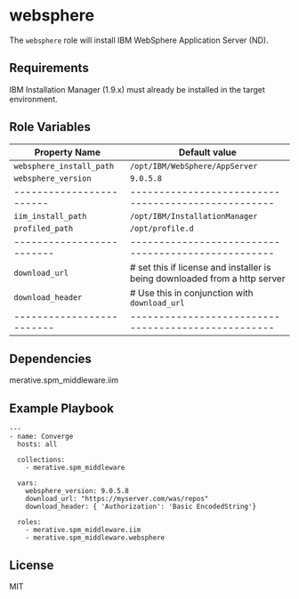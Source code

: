 # websphere

The `websphere` role will install IBM WebSphere Application Server (ND).

## Requirements

IBM Installation Manager (1.9.x) must already be installed in the target environment.

## Role Variables

| Property Name            | Default value                                       |
| ------------------------ | --------------------------------------------------- |
| `websphere_install_path` | `/opt/IBM/WebSphere/AppServer`                      |
| `websphere_version`      | `9.0.5.8`                                           |
| ------------------------ | --------------------------------------------------- |
| `iim_install_path`       | `/opt/IBM/InstallationManager`                      |
| `profiled_path`          | `/opt/profile.d`                                    |
| ------------------------- | --------------------------------------------------- |
| `download_url`            | # set this if license and installer is being downloaded from a http server|
| `download_header`         | # Use this in conjunction with `download_url`       |
| ------------------------- | --------------------------------------------------- |

## Dependencies

merative.spm_middleware.iim

## Example Playbook

```
---
- name: Converge
  hosts: all

  collections:
    - merative.spm_middleware

  vars:
    websphere_version: 9.0.5.8
    download_url: "https://myserver.com/was/repos"
    download_header: { 'Authorization': 'Basic EncodedString'}

  roles:
    - merative.spm_middleware.iim
    - merative.spm_middleware.websphere
```

## License

MIT
